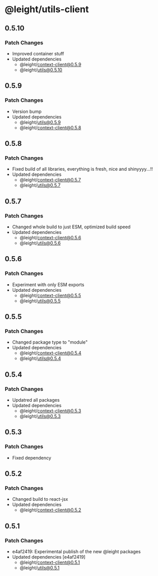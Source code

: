 # @leight/utils-client

## 0.5.10

### Patch Changes

- Improved container stuff
- Updated dependencies
  - @leight/context-client@0.5.9
  - @leight/utils@0.5.10

## 0.5.9

### Patch Changes

- Version bump
- Updated dependencies
  - @leight/utils@0.5.9
  - @leight/context-client@0.5.8

## 0.5.8

### Patch Changes

- Fixed build of all libraries, everything is fresh, nice and shinyyyy...!!
- Updated dependencies
  - @leight/context-client@0.5.7
  - @leight/utils@0.5.7

## 0.5.7

### Patch Changes

- Changed whole build to just ESM, optimized build speed
- Updated dependencies
  - @leight/context-client@0.5.6
  - @leight/utils@0.5.6

## 0.5.6

### Patch Changes

- Experiment with only ESM exports
- Updated dependencies
  - @leight/context-client@0.5.5
  - @leight/utils@0.5.5

## 0.5.5

### Patch Changes

- Changed package type to "module"
- Updated dependencies
  - @leight/context-client@0.5.4
  - @leight/utils@0.5.4

## 0.5.4

### Patch Changes

- Updatred all packages
- Updated dependencies
  - @leight/context-client@0.5.3
  - @leight/utils@0.5.3

## 0.5.3

### Patch Changes

- Fixed dependency

## 0.5.2

### Patch Changes

- Changed build to react-jsx
- Updated dependencies
  - @leight/context-client@0.5.2

## 0.5.1

### Patch Changes

- e4af2419: Experimental publish of the new @leight packages
- Updated dependencies [e4af2419]
  - @leight/context-client@0.5.1
  - @leight/utils@0.5.1
